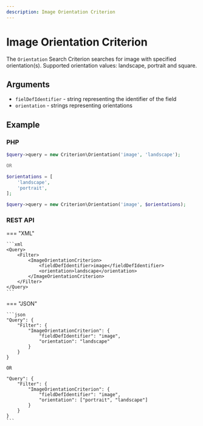 ```yaml
---
description: Image Orientation Criterion
---
```


# Image Orientation Criterion

The `Orientation` Search Criterion searches for image with specified orientation(s).
Supported orientation values: landscape, portrait and square.

## Arguments

- `fielDefIdentifier` - string representing the identifier of the field
- `orientation` - strings representing orientations

## Example

### PHP

``` php
$query->query = new Criterion\Orientation('image', 'landscape');

OR

$orientations = [
    'landscape',
    'portrait',
];

$query->query = new Criterion\Orientation('image', $orientations);
```

### REST API

=== "XML"

    ```xml
    <Query>
        <Filter>
            <ImageOrientationCriterion>
                <fieldDefIdentifier>image</fieldDefIdentifier>
                <orientation>landscape</orientation>
            </ImageOrientationCriterion>
        </Filter>
    </Query>
    ```

=== "JSON"

    ```json
    "Query": {
        "Filter": {
            "ImageOrientationCriterion": {
                "fieldDefIdentifier": "image",
                "orientation": "landscape"
            }
        }
    }

    OR
    
    "Query": {
        "Filter": {
            "ImageOrientationCriterion": {
                "fieldDefIdentifier": "image",
                "orientation": ["portrait", "landscape"]
            }
        }
    }
    ```